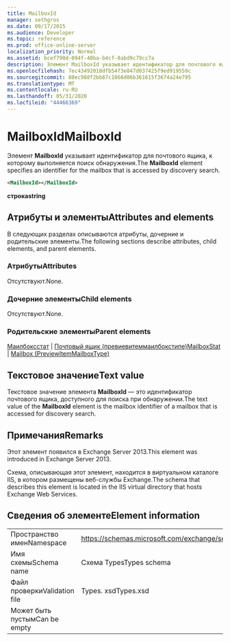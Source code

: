 ```yaml
---
title: MailboxId
manager: sethgros
ms.date: 09/17/2015
ms.audience: Developer
ms.topic: reference
ms.prod: office-online-server
localization_priority: Normal
ms.assetid: bcef790d-094f-40ba-b4cf-8abd9c79cc7a
description: Элемент MailboxId указывает идентификатор для почтового ящика, к которому выполняется поиск обнаружения.
ms.openlocfilehash: 7ec43492010dfb54f3e847d037425f9ed919559c
ms.sourcegitcommit: 88ec988f2bb67c1866d06b361615f3674a24e795
ms.translationtype: MT
ms.contentlocale: ru-RU
ms.lasthandoff: 05/31/2020
ms.locfileid: "44466369"
---
```

# <a name="mailboxid"></a><span data-ttu-id="91ef9-103">MailboxId</span><span class="sxs-lookup"><span data-stu-id="91ef9-103">MailboxId</span></span>

<span data-ttu-id="91ef9-104">Элемент **MailboxId** указывает идентификатор для почтового ящика, к которому выполняется поиск обнаружения.</span><span class="sxs-lookup"><span data-stu-id="91ef9-104">The **MailboxId** element specifies an identifier for the mailbox that is accessed by discovery search.</span></span> 
  
```XML
<MailboxId></MailboxId>
```

<span data-ttu-id="91ef9-105">**строка**</span><span class="sxs-lookup"><span data-stu-id="91ef9-105">**string**</span></span>

## <a name="attributes-and-elements"></a><span data-ttu-id="91ef9-106">Атрибуты и элементы</span><span class="sxs-lookup"><span data-stu-id="91ef9-106">Attributes and elements</span></span>

<span data-ttu-id="91ef9-107">В следующих разделах описываются атрибуты, дочерние и родительские элементы.</span><span class="sxs-lookup"><span data-stu-id="91ef9-107">The following sections describe attributes, child elements, and parent elements.</span></span>
  
### <a name="attributes"></a><span data-ttu-id="91ef9-108">Атрибуты</span><span class="sxs-lookup"><span data-stu-id="91ef9-108">Attributes</span></span>

<span data-ttu-id="91ef9-109">Отсутствуют.</span><span class="sxs-lookup"><span data-stu-id="91ef9-109">None.</span></span>
  
### <a name="child-elements"></a><span data-ttu-id="91ef9-110">Дочерние элементы</span><span class="sxs-lookup"><span data-stu-id="91ef9-110">Child elements</span></span>

<span data-ttu-id="91ef9-111">Отсутствуют.</span><span class="sxs-lookup"><span data-stu-id="91ef9-111">None.</span></span>
  
### <a name="parent-elements"></a><span data-ttu-id="91ef9-112">Родительские элементы</span><span class="sxs-lookup"><span data-stu-id="91ef9-112">Parent elements</span></span>

<span data-ttu-id="91ef9-113">[Маилбоксстат](mailboxstat.md)  |  [Почтовый ящик (превиевитеммаилбокстипе)](mailbox-previewitemmailboxtype.md)</span><span class="sxs-lookup"><span data-stu-id="91ef9-113">[MailboxStat](mailboxstat.md) | [Mailbox (PreviewItemMailboxType)](mailbox-previewitemmailboxtype.md)</span></span>
  
## <a name="text-value"></a><span data-ttu-id="91ef9-114">Текстовое значение</span><span class="sxs-lookup"><span data-stu-id="91ef9-114">Text value</span></span>

<span data-ttu-id="91ef9-115">Текстовое значение элемента **MailboxId** — это идентификатор почтового ящика, доступного для поиска при обнаружении.</span><span class="sxs-lookup"><span data-stu-id="91ef9-115">The text value of the **MailboxId** element is the mailbox identifier of a mailbox that is accessed for discovery search.</span></span> 
  
## <a name="remarks"></a><span data-ttu-id="91ef9-116">Примечания</span><span class="sxs-lookup"><span data-stu-id="91ef9-116">Remarks</span></span>

<span data-ttu-id="91ef9-117">Этот элемент появился в Exchange Server 2013.</span><span class="sxs-lookup"><span data-stu-id="91ef9-117">This element was introduced in Exchange Server 2013.</span></span>
  
<span data-ttu-id="91ef9-118">Схема, описывающая этот элемент, находится в виртуальном каталоге IIS, в котором размещены веб-службы Exchange.</span><span class="sxs-lookup"><span data-stu-id="91ef9-118">The schema that describes this element is located in the IIS virtual directory that hosts Exchange Web Services.</span></span>
  
## <a name="element-information"></a><span data-ttu-id="91ef9-119">Сведения об элементе</span><span class="sxs-lookup"><span data-stu-id="91ef9-119">Element information</span></span>

|||
|:-----|:-----|
|<span data-ttu-id="91ef9-120">Пространство имен</span><span class="sxs-lookup"><span data-stu-id="91ef9-120">Namespace</span></span>  <br/> |https://schemas.microsoft.com/exchange/services/2006/types  <br/> |
|<span data-ttu-id="91ef9-121">Имя схемы</span><span class="sxs-lookup"><span data-stu-id="91ef9-121">Schema name</span></span>  <br/> |<span data-ttu-id="91ef9-122">Схема Types</span><span class="sxs-lookup"><span data-stu-id="91ef9-122">Types schema</span></span>  <br/> |
|<span data-ttu-id="91ef9-123">Файл проверки</span><span class="sxs-lookup"><span data-stu-id="91ef9-123">Validation file</span></span>  <br/> |<span data-ttu-id="91ef9-124">Types. xsd</span><span class="sxs-lookup"><span data-stu-id="91ef9-124">Types.xsd</span></span>  <br/> |
|<span data-ttu-id="91ef9-125">Может быть пустым</span><span class="sxs-lookup"><span data-stu-id="91ef9-125">Can be empty</span></span>  <br/> ||
   

